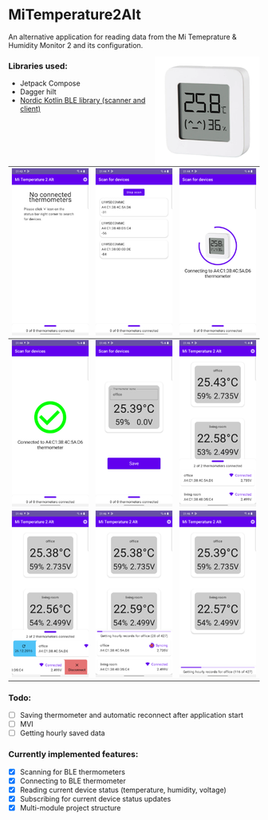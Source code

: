 # MiTemperature2Alt
An alternative application for reading data from the Mi Temeprature & Humidity Monitor 2 and its configuration.

<img src="./files/%2Fthermometer_image.webp" align="right" height="220" width="210"> 

### Libraries used:
- Jetpack Compose
- Dagger hilt
- [Nordic Kotlin BLE library (scanner and client)](https://github.com/NordicSemiconductor/Kotlin-BLE-Library)

|![Screenshot1](files/screenshots/1.png)|![Screenshot2](files/screenshots/2.png)|![Screenshot3](files/screenshots/3.png)|
|---|---|---|
|![Screenshot4](files/screenshots/4.png)|![Screenshot5](files/screenshots/5.png)|![Screenshot6](files/screenshots/6.png)|
|![Screenshot7](files/screenshots/7.png)|![Screenshot8](files/screenshots/8.png)|![Screenshot9](files/screenshots/9.png)|





### Todo:
- [ ] Saving thermometer and automatic reconnect after application start
- [ ] MVI
- [ ] Getting hourly saved data

### Currently implemented features:
- [x] Scanning for BLE thermometers
- [x] Connecting to BLE thermometer
- [x] Reading current device status (temperature, humidity, voltage)
- [x] Subscribing for current device status updates
- [x] Multi-module project structure